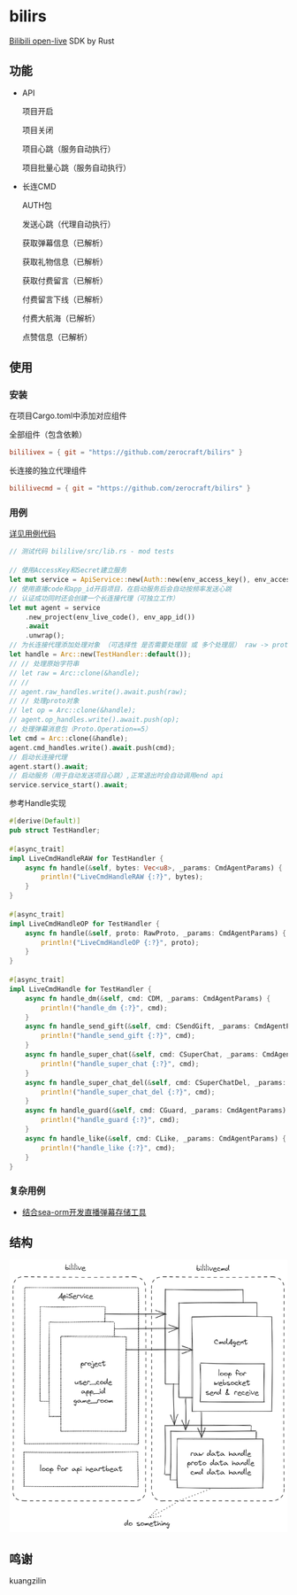 # bilirs

[Bilibili open-live](https://open-live.bilibili.com) SDK by Rust

## 功能

- API

    项目开启

    项目关闭

    项目心跳（服务自动执行）

    项目批量心跳（服务自动执行）

- 长连CMD

    AUTH包

    发送心跳（代理自动执行）

    获取弹幕信息（已解析）

    获取礼物信息（已解析）

    获取付费留言（已解析）

    付费留言下线（已解析）

    付费大航海（已解析）

    点赞信息（已解析）

## 使用

### 安装

在项目Cargo.toml中添加对应组件

全部组件（包含依赖）

``` toml
bililivex = { git = "https://github.com/zerocraft/bilirs" }
```

长连接的独立代理组件

``` toml
bililivecmd = { git = "https://github.com/zerocraft/bilirs" }
```

### 用例

[详见用例代码](./bililive/src/lib.rs)

``` rust
// 测试代码 bililive/src/lib.rs - mod tests

// 使用AccessKey和Secret建立服务
let mut service = ApiService::new(Auth::new(env_access_key(), env_access_secret()));
// 使用直播code和app_id开启项目，在启动服务后会自动按频率发送心跳
// 认证成功同时还会创建一个长连接代理（可独立工作）
let mut agent = service
    .new_project(env_live_code(), env_app_id())
    .await
    .unwrap();
// 为长连接代理添加处理对象 （可选择性 是否需要处理层 或 多个处理层） raw -> proto -> cmd
let handle = Arc::new(TestHandler::default());
// // 处理原始字符串
// let raw = Arc::clone(&handle);
// //
// agent.raw_handles.write().await.push(raw);
// // 处理proto对象
// let op = Arc::clone(&handle);
// agent.op_handles.write().await.push(op);
// 处理弹幕消息包（Proto.Operation==5）
let cmd = Arc::clone(&handle);
agent.cmd_handles.write().await.push(cmd);
// 启动长连接代理
agent.start().await;
// 启动服务（用于自动发送项目心跳）,正常退出时会自动调用end api
service.service_start().await;
```

参考Handle实现

``` rust
#[derive(Default)]
pub struct TestHandler;

#[async_trait]
impl LiveCmdHandleRAW for TestHandler {
    async fn handle(&self, bytes: Vec<u8>, _params: CmdAgentParams) {
        println!("LiveCmdHandleRAW {:?}", bytes);
    }
}

#[async_trait]
impl LiveCmdHandleOP for TestHandler {
    async fn handle(&self, proto: RawProto, _params: CmdAgentParams) {
        println!("LiveCmdHandleOP {:?}", proto);
    }
}

#[async_trait]
impl LiveCmdHandle for TestHandler {
    async fn handle_dm(&self, cmd: CDM, _params: CmdAgentParams) {
        println!("handle_dm {:?}", cmd);
    }
    async fn handle_send_gift(&self, cmd: CSendGift, _params: CmdAgentParams) {
        println!("handle_send_gift {:?}", cmd);
    }
    async fn handle_super_chat(&self, cmd: CSuperChat, _params: CmdAgentParams) {
        println!("handle_super_chat {:?}", cmd);
    }
    async fn handle_super_chat_del(&self, cmd: CSuperChatDel, _params: CmdAgentParams) {
        println!("handle_super_chat_del {:?}", cmd);
    }
    async fn handle_guard(&self, cmd: CGuard, _params: CmdAgentParams) {
        println!("handle_guard {:?}", cmd);
    }
    async fn handle_like(&self, cmd: CLike, _params: CmdAgentParams) {
        println!("handle_like {:?}", cmd);
    }
}
```

### 复杂用例

- [结合sea-orm开发直播弹幕存储工具](https://www.bilibili.com/video/BV1Pc411R7at/)

## 结构

![project](doc/bilirs_crate.png)

## 鸣谢

kuangzilin
